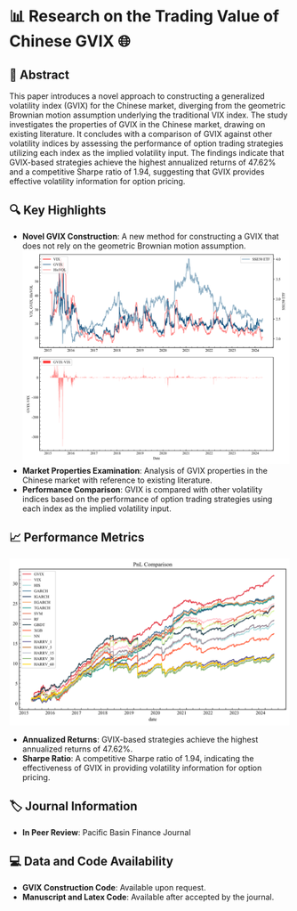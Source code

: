 # 📊 Research on the Trading Value of Chinese GVIX 🌐

## 📖 Abstract
This paper introduces a novel approach to constructing a generalized volatility index (GVIX) for the Chinese market, diverging from the geometric Brownian motion assumption underlying the traditional VIX index. The study investigates the properties of GVIX in the Chinese market, drawing on existing literature. It concludes with a comparison of GVIX against other volatility indices by assessing the performance of option trading strategies utilizing each index as the implied volatility input. The findings indicate that GVIX-based strategies achieve the highest annualized returns of 47.62% and a competitive Sharpe ratio of 1.94, suggesting that GVIX provides effective volatility information for option pricing.

## 🔍 Key Highlights
- **Novel GVIX Construction**: A new method for constructing a GVIX that does not rely on the geometric Brownian motion assumption.
![Chinese GVIX](https://raw.githubusercontent.com/EzrhyalXiao/Research_Trading_Value_of_Chinese_GVIX/main/fig/GVIX_time_series.png)
- **Market Properties Examination**: Analysis of GVIX properties in the Chinese market with reference to existing literature.
- **Performance Comparison**: GVIX is compared with other volatility indices based on the performance of option trading strategies using each index as the implied volatility input.

## 📈 Performance Metrics
![PNL Comparison](https://raw.githubusercontent.com/EzrhyalXiao/Research_Trading_Value_of_Chinese_GVIX/main/fig/PNL%20Comparison.png)
- **Annualized Returns**: GVIX-based strategies achieve the highest annualized returns of 47.62%.
- **Sharpe Ratio**: A competitive Sharpe ratio of 1.94, indicating the effectiveness of GVIX in providing volatility information for option pricing.

## 🏷️ Journal Information
- **In Peer Review**: Pacific Basin Finance Journal

## 💻 Data and Code Availability
- **GVIX Construction Code**: Available upon request.
- **Manuscript and Latex Code**: Available after accepted by the journal.
